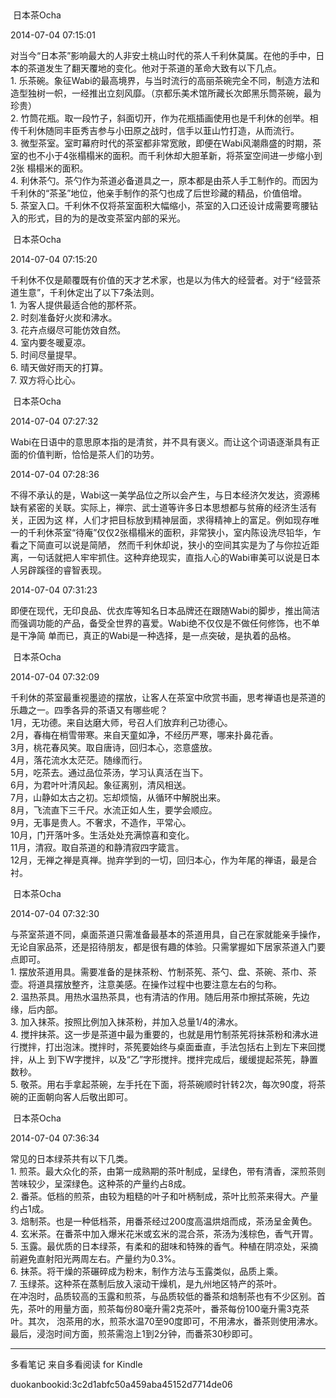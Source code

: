 ##  



 日本茶Ocha



2014-07-04 07:15:01

对当今“日本茶”影响最大的人非安土桃山时代的茶人千利休莫属。在他的手中，日本的茶道发生了翻天覆地的变化。他对于茶道的革命大致有以下几点。  
1\.
乐茶碗。象征Wabi的最高境界，与当时流行的高丽茶碗完全不同，制造方法和造型独树一帜，一经推出立刻风靡。（京都乐美术馆所藏长次郎黑乐筒茶碗，最为珍贵）  
2\. 竹筒花瓶。取一段竹子，斜面切开，作为花瓶插画使用也是千利休的创举。相传千利休随同丰臣秀吉参与小田原之战时，信手以韮山竹打造，从而流行。  
3\. 微型茶室。室町幕府时代的茶室都非常宽敞，即便在Wabi风潮鼎盛的时期，茶室的也不小于4张榻榻米的面积。而千利休却大胆革新，将茶室空间进一步缩小到2张
榻榻米的面积。  
4\. 利休茶勺。茶勺作为茶道必备道具之一，原本都是由茶人手工制作的。而因为千利休的“茶圣”地位，他亲手制作的茶勺也成了后世珍藏的精品，价值倍增。  
5\. 茶室入口。千利休不仅将茶室面积大幅缩小，茶室的入口还设计成需要弯腰钻入的形式，目的为的是改变茶室内部的采光。



 日本茶Ocha



2014-07-04 07:15:20

千利休不仅是颠覆既有价值的天才艺术家，也是以为伟大的经营者。对于“经营茶道生意”，千利休定出了以下7条法则。  
1\. 为客人提供最适合他的那杯茶。  
2\. 时刻准备好火炭和沸水。  
3\. 花卉点缀尽可能仿效自然。  
4\. 室内要冬暖夏凉。  
5\. 时间尽量提早。  
6\. 晴天做好雨天的打算。  
7\. 双方将心比心。



 日本茶Ocha



2014-07-04 07:27:32

Wabi在日语中的意思原本指的是清贫，并不具有褒义。而让这个词语逐渐具有正面的价值判断，恰恰是茶人们的功劳。



2014-07-04 07:28:36

不得不承认的是，Wabi这一美学品位之所以会产生，与日本经济欠发达，资源稀缺有紧密的关联。实际上，禅宗、武士道等许多日本思想都与贫瘠的经济生活有关，正因为这
样，人们才把目标放到精神层面，求得精神上的富足。例如现存唯一的千利休茶室“待庵”仅仅2张榻榻米的面积，非常狭小，室内陈设洗尽铅华，乍看之下简直可以说是简陋，
然而千利休却说，狭小的空间其实是为了与你拉近距离，一句话就把人牢牢抓住。这种弃绝现实，直指人心的Wabi审美可以说是日本人另辟蹊径的睿智表现。



2014-07-04 07:31:23

即便在现代，无印良品、优衣库等知名日本品牌还在跟随Wabi的脚步，推出简洁而强调功能的产品，备受全世界的喜爱。Wabi绝不仅仅是不做任何修饰，也不单是干净简
单而已，真正的Wabi是一种选择，是一点突破，是执着的品格。



 日本茶Ocha



2014-07-04 07:32:09

千利休的茶室最重视墨迹的摆放，让客人在茶室中欣赏书画，思考禅语也是茶道的乐趣之一。四季各异的茶语又有哪些呢？  
1月，无功德。来自达磨大师，号召人们放弃利己功德心。  
2月，春梅在梢雪带寒。来自天童如净，不经历严寒，哪来扑鼻花香。  
3月，桃花春风笑。取自唐诗，回归本心，恣意盛放。  
4月，落花流水太茫茫。随缘而行。  
5月，吃茶去。通过品位茶汤，学习认真活在当下。  
6月，为君叶叶清风起。象征离别，清风相送。  
7月，山静如太古之初。忘却烦恼，从循环中解脱出来。  
8月，飞流直下三千尺。水流正如人生，要学会顺应。  
9月，无事是贵人。不奢求，不造作，平常心。  
10月，门开落叶多。生活处处充满惊喜和变化。  
11月，清寂。取自茶道的和静清寂四字箴言。  
12月，无禅之禅是真禅。抛弃学到的一切，回归本心，作为年尾的禅语，最是合衬。



 日本茶Ocha



2014-07-04 07:32:30

与茶室茶道不同，桌面茶道只需准备最基本的茶道用具，自己在家就能亲手操作，无论自家品茶，还是招待朋友，都是很有趣的体验。只需掌握如下居家茶道入门要点即可。  
1\. 摆放茶道用具。需要准备的是抹茶粉、竹制茶筅、茶勺、盘、茶碗、茶巾、茶壶。将道具摆放整齐，注意美感。在操作过程中也要注意左右的匀称。  
2\. 温热茶具。用热水温热茶具，也有清洁的作用。随后用茶巾擦拭茶碗，先边缘，后内部。  
3\. 加入抹茶。按照比例加入抹茶粉，并加入总量1/4的沸水。  
4\. 搅拌抹茶。这一步是茶道中最为重要的，也就是用竹制茶筅将抹茶粉和沸水进行搅拌，打出泡沫。搅拌时，茶筅要始终与桌面垂直，手法包括右上到左下来回搅拌，从上
到下W字搅拌，以及“乙”字形搅拌。搅拌完成后，缓缓提起茶筅，静置数秒。  
5\. 敬茶。用右手拿起茶碗，左手托在下面，将茶碗顺时针转2次，每次90度，将茶碗的正面朝向客人后敬出即可。



 日本茶Ocha



2014-07-04 07:36:34

常见的日本绿茶共有以下几类。  
1\. 煎茶。最大众化的茶，由第一成熟期的茶叶制成，呈绿色，带有清香，深煎茶则苦味较少，呈深绿色。这种茶的产量约占8成。  
2\. 番茶。低档的煎茶，由较为粗糙的叶子和叶柄制成，茶叶比煎茶来得大。产量约占1成。  
3\. 焙制茶。也是一种低档茶，用番茶经过200度高温烘焙而成，茶汤呈金黄色。  
4\. 玄米茶。在番茶中加入爆米花米或玄米的混合茶，茶汤为浅棕色，香气开胃。  
5\. 玉露。最优质的日本绿茶，有柔和的甜味和特殊的香气。种植在阴凉处，采摘前避免直射阳光两周左右。产量约为0.3%。  
6\. 抹茶。将干燥的茶碾碎成为粉末，制作方法与玉露类似，品质上乘。  
7\. 玉绿茶。这种茶在蒸制后放入滚动干燥机，是九州地区特产的茶叶。  
在冲泡时，品质较高的玉露和煎茶，与品质较低的番茶和焙制茶也有不少区别。首先，茶叶的用量方面，煎茶每份80毫升需2克茶叶，番茶每份100毫升需3克茶叶。其次，
泡茶用的水，煎茶水温70至90度即可，不用沸水，番茶则使用沸水。最后，浸泡时间方面，煎茶需泡上1到2分钟，而番茶30秒即可。

* * *

多看笔记 来自多看阅读 for Kindle

duokanbookid:3c2d1abfc50a459aba45152d7714de06

